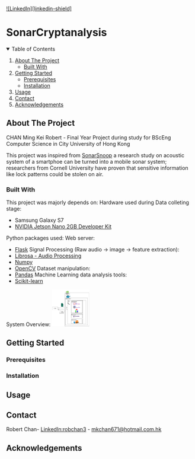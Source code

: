 <!-- PROJECT SHIELDS -->
[![LinkedIn][linkedin-shield]][linkedin-url]
# SonarCryptanalysis

<!-- TABLE OF CONTENTS -->
<details open="open">
  <summary>Table of Contents</summary>
  <ol>
    <li>
      <a href="#about-the-project">About The Project</a>
      <ul>
        <li><a href="#built-with">Built With</a></li>
      </ul>
    </li>
    <li>
      <a href="#getting-started">Getting Started</a>
      <ul>
        <li><a href="#prerequisites">Prerequisites</a></li>
        <li><a href="#installation">Installation</a></li>
      </ul>
    </li>
    <li><a href="#usage">Usage</a></li>
    <li><a href="#contact">Contact</a></li>
    <li><a href="#acknowledgements">Acknowledgements</a></li>
  </ol>
</details>


<!-- ABOUT THE PROJECT -->
## About The Project
CHAN Ming Kei Robert - Final Year Project during study for BScEng Computer Science in City University of Hong Kong

This project was inspired from [SonarSnoop](https://arxiv.org/abs/1808.10250) a research study on acoustic system of a smartphoe can be turned into a mobile sonar system; researchers from Cornell University have proven that sensitive information like lock patterns could be stolen on air.


### Built With

This project was majorly depends on:
Hardware used during Data colleting stage:
* Samsung Galaxy S7
* [NVIDIA Jetson Nano 2GB Developer Kit](https://developer.nvidia.com/embedded/jetson-nano-2gb-developer-kit)

Python packages used:
Web server:
* [Flask](https://flask.palletsprojects.com/en/2.0.x/)
Signal Processing (Raw audio -> image -> feature extraction):
* [Librosa - Audio Processing](https://librosa.org/)
* [Numpy](https://numpy.org)
* [OpenCV](https://opencv.org/)
Dataset manipulation:
* [Pandas](https://pandas.pydata.org/)
Machine Learning data analysis tools:
* [Scikit-learn](https://scikit-learn.org/stable/)

System Overview:
<img src="https://github.com/mkchan671/SonarCryptanalysis/blob/main/system-overview.png" width="100" height="100">

<!-- GETTING STARTED -->
## Getting Started


### Prerequisites


### Installation


<!-- USAGE EXAMPLES -->
## Usage


<!-- CONTACT -->
## Contact
Robert Chan- [LinkedIn:robchan3](https://www.linkedin.com/in/robchan3/) - mkchan671@hotmail.com.hk
<!-- ACKNOWLEDGEMENTS -->
## Acknowledgements
<!-- MARKDOWN LINKS & IMAGES -->
[linkedin-url]:https://www.linkedin.com/in/robchan3/
